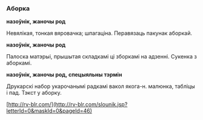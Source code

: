 ### Аборка
**назоўнік, жаночы род**

Невялікая, тонкая вяровачка; шпагаціна. Перавязаць пакунак аборкай.

**назоўнік, жаночы род**

Палоска матэрыі, прышытая складкамі ці зборкамі на адзенні. Сукенка з аборкамі.

**назоўнік, жаночы род, спецыяльны тэрмін**

Друкарскі набор укарочанымі радкамі вакол якога-н. малюнка, табліцы і пад. Тэкст у аборку.

<a rel="author">[http://rv-blr.com/](http://rv-blr.com/slounik.jsp?letterId=0&maskId=0&pageId=46)</a>
